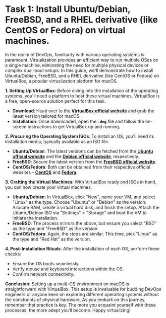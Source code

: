 # Task 1: Install Ubuntu/Debian, FreeBSD, and a RHEL derivative (like CentOS or Fedora) on virtual machines.

In the realm of DevOps, familiarity with various operating systems is paramount. Virtualization provides an efficient way to run multiple OSes on a single machine, eliminating the need for multiple physical devices or complex dual-boot setups. In this guide, we'll demonstrate how to install Ubuntu/Debian, FreeBSD, and a RHEL derivative (like CentOS or Fedora) on VirtualBox, a popular virtualization platform for macOS.

**1. Setting Up VirtualBox**:
Before diving into the installation of the operating systems, you'll need a platform to host these virtual machines. VirtualBox is a free, open-source solution perfect for this task.

- **Download**: Head over to the **[VirtualBox official website](https://www.virtualbox.org/)** and grab the latest version tailored for macOS.
- **Installation**: Once downloaded, open the **`.dmg`** file and follow the on-screen instructions to get VirtualBox up and running.

**2. Procuring the Operating System ISOs**:
To install an OS, you'll need its installation media, typically available as an ISO file.

- **Ubuntu/Debian**: The latest versions can be fetched from the **[Ubuntu official website](https://ubuntu.com/download/desktop)** and the **[Debian official website](https://www.debian.org/distrib/)**, respectively.
- **FreeBSD**: Secure the latest version from the **[FreeBSD official website](https://www.freebsd.org/where.html)**.
- **CentOS/Fedora**: Both can be obtained from their respective official websites - **[CentOS](https://www.centos.org/download/)** and **[Fedora](https://getfedora.org/)**.

**3. Crafting the Virtual Machines**:
With VirtualBox ready and ISOs in hand, you can now create your virtual machines.

- **Ubuntu/Debian**: In VirtualBox, click "New", name your VM, and select "Linux" as the type. Choose "Ubuntu" or "Debian" as the version. Allocate RAM, create a virtual hard disk, and finish the setup. Attach the Ubuntu/Debian ISO via "Settings" > "Storage" and boot the VM to initiate the installation.
- **FreeBSD**: The process mirrors the above, but ensure you select "BSD" as the type and "FreeBSD" as the version.
- **CentOS/Fedora**: Again, the steps are similar. This time, pick "Linux" as the type and "Red Hat" as the version.

**4. Post-Installation Rituals**:
After the installation of each OS, perform these checks:

- Ensure the OS boots seamlessly.
- Verify mouse and keyboard interactions within the OS.
- Confirm network connectivity.

**Conclusion**:
Setting up a multi-OS environment on macOS is straightforward with VirtualBox. This setup is invaluable for budding DevOps engineers or anyone keen on exploring different operating systems without the constraints of physical hardware. As you embark on this journey, remember that practice is key. The more you acquaint yourself with these processes, the more adept you'll become. Happy virtualizing!